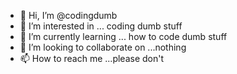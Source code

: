 - 👋 Hi, I’m @codingdumb
- 👀 I’m interested in ... coding dumb stuff
- 🌱 I’m currently learning ... how to code dumb stuff
- 💞️ I’m looking to collaborate on ...nothing
- 📫 How to reach me ...please don't

<!---
codingdumb/codingdumb is a ✨ special ✨ repository because its `README.md` (this file) appears on your GitHub profile.
You can click the Preview link to take a look at your changes.
--->
